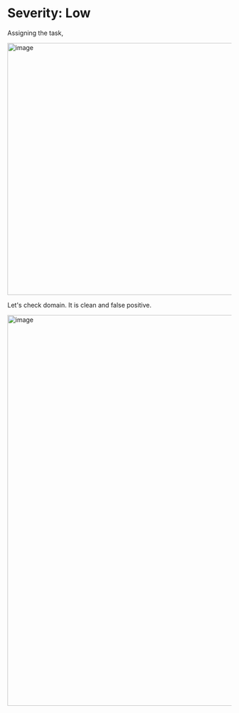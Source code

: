 # Severity: Low

Assigning the task,

<img width="1453" height="565" alt="image" src="https://github.com/user-attachments/assets/608a2812-3878-46c7-9ba7-fb706380dd09" />

Let's check domain. It is clean and false positive. 

<img width="1424" height="876" alt="image" src="https://github.com/user-attachments/assets/00c79226-02e5-42bb-a729-f7cda2b41cf5" />
